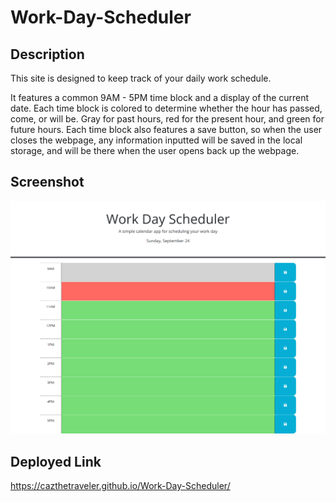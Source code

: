 # Work-Day-Scheduler

## Description
This site is designed to keep track of your daily work schedule.

It features a common 9AM - 5PM time block and a display of the current date. Each time block is colored to determine whether the hour has passed,
come, or will be. Gray for past hours, red for the present hour, and green for future hours. Each time block also features a save button, so when
the user closes the webpage, any information inputted will be saved in the local storage, and will be there when the user opens back up the webpage.

## Screenshot

![screenshot of schedule](./assets/images/screenshot.png "screenshot of work day scheduler")

## Deployed Link

https://cazthetraveler.github.io/Work-Day-Scheduler/